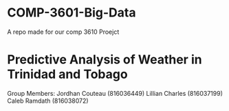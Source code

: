 # COMP-3601-Big-Data

A repo made for our comp 3610 Proejct

#  Predictive Analysis of Weather in Trinidad and Tobago

  Group Members: 
    Jordhan Couteau (816036449)
    Lillian Charles    (816037199)
    Caleb Ramdath  (816038072)

